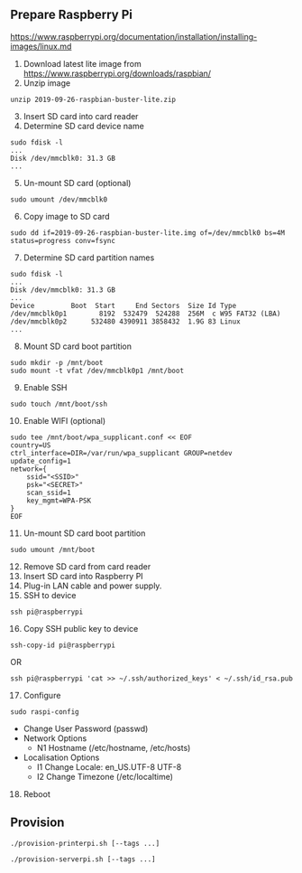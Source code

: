 ## Prepare Raspberry Pi
https://www.raspberrypi.org/documentation/installation/installing-images/linux.md

1. Download latest lite image from https://www.raspberrypi.org/downloads/raspbian/
2. Unzip image
```
unzip 2019-09-26-raspbian-buster-lite.zip
```
3. Insert SD card into card reader
4. Determine SD card device name
```
sudo fdisk -l
...
Disk /dev/mmcblk0: 31.3 GB
...
```
5. Un-mount SD card (optional)
```
sudo umount /dev/mmcblk0
```
6. Copy image to SD card
```
sudo dd if=2019-09-26-raspbian-buster-lite.img of=/dev/mmcblk0 bs=4M status=progress conv=fsync
```
7. Determine SD card partition names
```
sudo fdisk -l
...
Disk /dev/mmcblk0: 31.3 GB
...
Device         Boot  Start     End Sectors  Size Id Type
/dev/mmcblk0p1        8192  532479  524288  256M  c W95 FAT32 (LBA)
/dev/mmcblk0p2      532480 4390911 3858432  1.9G 83 Linux
...
```
8. Mount SD card boot partition
```
sudo mkdir -p /mnt/boot
sudo mount -t vfat /dev/mmcblk0p1 /mnt/boot
```
9. Enable SSH
```
sudo touch /mnt/boot/ssh
```
10. Enable WIFI (optional)
```
sudo tee /mnt/boot/wpa_supplicant.conf << EOF
country=US
ctrl_interface=DIR=/var/run/wpa_supplicant GROUP=netdev
update_config=1
network={
    ssid="<SSID>"
    psk="<SECRET>"
    scan_ssid=1
    key_mgmt=WPA-PSK
}
EOF
```
11. Un-mount SD card boot partition
```
sudo umount /mnt/boot
```
12. Remove SD card from card reader
13. Insert SD card into Raspberry PI
14. Plug-in LAN cable and power supply.
15. SSH to device
```
ssh pi@raspberrypi
```
16. Copy SSH public key to device
```
ssh-copy-id pi@raspberrypi
```
OR
```
ssh pi@raspberrypi 'cat >> ~/.ssh/authorized_keys' < ~/.ssh/id_rsa.pub
```
17. Configure
```
sudo raspi-config
```
* Change User Password (passwd)
* Network Options
  * N1 Hostname (/etc/hostname, /etc/hosts)
* Localisation Options
  * I1 Change Locale: en_US.UTF-8 UTF-8
  * I2 Change Timezone (/etc/localtime)
18. Reboot

## Provision

```
./provision-printerpi.sh [--tags ...]

```
```
./provision-serverpi.sh [--tags ...]
```
